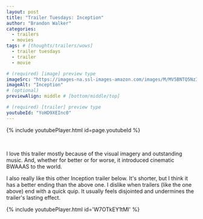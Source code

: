 ```yaml
---
layout: post
title: "Trailer Tuesdays: Inception"
author: "Brandon Walker"
categories:
  - trailers
  - movies
tags: # [thoughts/trailers/wows]
  - trailer tuesdays
  - trailer
  - movie

# (required) [image] preview type
imageSrc: "https://images-na.ssl-images-amazon.com/images/M/MV5BNTQ5NzI5ODUyOV5BMl5BanBnXkFtZTcwMzU0OTk1Mw@@._V1_SX1500_CR0,0,1500,999_AL_.jpg"
imageAlt: "Inception"
# (optional)
previewAlign: middle # [bottom/middle/top]

# (required) [trailer] preview type
youtubeId: "YoHD9XEInc0"
---
```



{% include youtubePlayer.html id=page.youtubeId %}

<br>

I love this trailer mostly because of the visual imagery and outstanding music. And, whether for better or for worse, it introduced cinematic BWAAAS to the world.

I also really like this other Inception trailer below. It's shorter, but I think it has a better ending than the above one. I dislike when trailers (like the one above) end with a quick quip. It usually feels disjointed and undermines the trailer's lasting effect.

{% include youtubePlayer.html id='W7OTkEY1tMI' %}
